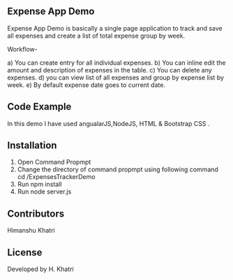 ## Expense App Demo

Expense App Demo is basically a single page application to track and save all expenses and 
create a list of total expense group by week.

Workflow-

 a) You can create entry for all individual expenses.
 b) You can inline edit the amount and description of expenses in the table.
 c) You can delete any expenses.
 d) you can view list of all expenses and group by expense list by week.
 e) By default expense date goes to current date.
 
## Code Example

In this demo I have used angualarJS,NodeJS, HTML & Bootstrap CSS  .

## Installation

1. Open Command Propmpt
2. Change the directory of command propmpt using following command
   cd /ExpensesTrackerDemo
3. Run npm install
4. Run node server.js

## Contributors

Himanshu Khatri

## License

Developed by H. Khatri